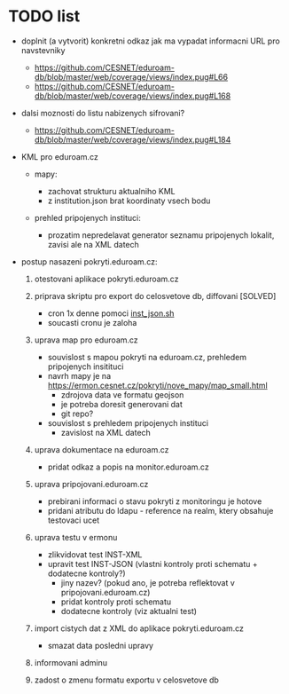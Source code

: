 # TODO list
- doplnit (a vytvorit) konkretni odkaz jak ma vypadat informacni URL pro navstevniky
  - https://github.com/CESNET/eduroam-db/blob/master/web/coverage/views/index.pug#L66
  - https://github.com/CESNET/eduroam-db/blob/master/web/coverage/views/index.pug#L168

- dalsi moznosti do listu nabizenych sifrovani?
  - https://github.com/CESNET/eduroam-db/blob/master/web/coverage/views/index.pug#L184

- KML pro eduroam.cz
  - mapy:
    - zachovat strukturu aktualniho KML
    - z institution.json brat koordinaty vsech bodu

  - prehled pripojenych instituci:
    - prozatim nepredelavat generator seznamu pripojenych lokalit, zavisi ale na XML datech


- postup nasazeni pokryti.eduroam.cz:
  1. otestovani aplikace pokryti.eduroam.cz

  2. priprava skriptu pro export do celosvetove db, diffovani [SOLVED]
     - cron 1x denne pomoci [inst_json.sh](https://github.com/CESNET/eduroam-db/blob/master/convertor/inst_json.sh)
     - soucasti cronu je zaloha

  3. uprava map pro eduroam.cz
     - souvislost s mapou pokryti na eduroam.cz, prehledem pripojenych insitituci
     - navrh mapy je na https://ermon.cesnet.cz/pokryti/nove_mapy/map_small.html
       - zdrojova data ve formatu geojson
       - je potreba doresit generovani dat
       - git repo?
     - souvislost s prehledem pripojenych instituci
       - zavislost na XML datech

  4. uprava dokumentace na eduroam.cz
     - pridat odkaz a popis na monitor.eduroam.cz

  5. uprava pripojovani.eduroam.cz
     - prebirani informaci o stavu pokryti z monitoringu je hotove
     - pridani atributu do ldapu - reference na realm, ktery obsahuje testovaci ucet

  6. uprava testu v ermonu
     - zlikvidovat test INST-XML
     - upravit test INST-JSON (vlastni kontroly proti schematu + dodatecne kontroly?)
       - jiny nazev? (pokud ano, je potreba reflektovat v pripojovani.eduroam.cz)
       - pridat kontroly proti schematu
       - dodatecne kontroly (viz aktualni test)

  7. import cistych dat z XML do aplikace pokryti.eduroam.cz
     - smazat data posledni upravy

  8. informovani adminu

  9. zadost o zmenu formatu exportu v celosvetove db



